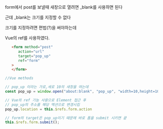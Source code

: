 form에서 post를 보낼때 새창으로 열려면 _blank를 사용하면 된다

근데 _blank는 크기를 지정할 수 없다

크기를 지정하려면 편법(?)을 써야하는데

Vue의 ref를 사용하였다.
```html
   <form method="post"
      action="url"
      target="pop_up"
      ref="form"
   >
   </form>

```

```js
//Vue methods

// pop_up 이라는 가로,세로 10의 새창을 여는데
const pop_up = window.open("about:blank", "pop_up", "width=10,height=10");

// Vue의 ref 기능 사용으로 Element 접근 후
// pop_up의 주소를 해당 액션으로 변경시킴
pop_up.location = this.$refs.form.action

// form의 target은 pop_up이기 때문에 바로 폼을 submit 시키면 끝
this.$refs.form.submit();
```
